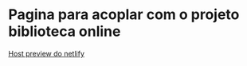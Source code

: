 <h1>Pagina para acoplar com o projeto biblioteca online</h1>
<a href="https://delightful-puffpuff-24248c.netlify.app/" target="_blank" > Host preview do netlify </a>
